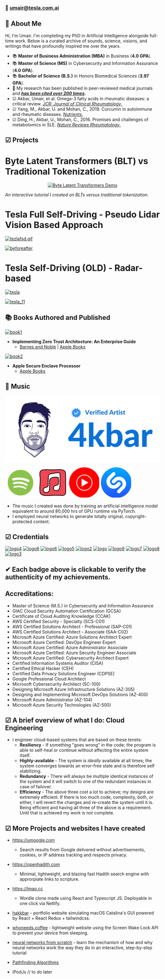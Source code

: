 
### 📩 [umair@tesla.com.ai](https://tesla.com)

## 👋 **About Me**
Hi, I'm Umair. I'm completing my PhD in Artificial Intelligence alongside full-time work. Below is a curated archive of sounds, science, visions, and writings that have profoundly inspired me over the years.

 * 📚 **Master of Business Administration (MBA)** in Business (**4.0 GPA**).
 * 📚 **Master of Science (MS)** in Cybersecurity and Information Assurance (**4.0 GPA**). 
 * 📚 **Bachelor of Science (B.S.)** in Honors Biomedical Sciences (**3.97 GPA**).
 * 🔬 My research has been published in peer-reviewed medical journals and **[*has been cited over 200 times*](https://scholar.google.com/citations?user=aRS4MOUAAAAJ&hl=en&oi=sra).**
 * ☑ Akbar, Umair, et al. Omega-3 fatty acids in rheumatic diseases: a critical review. [*JCR: Journal of Clinical Rheumatology*.](https://journals.lww.com/jclinrheum/fulltext/2017/09000/Omega_3_Fatty_Acids_in_Rheumatic_Diseases__A.6.aspx)
 * ☑ Yang, M., Akbar, U. and Mohan, C., 2019. Curcumin in autoimmune and rheumatic diseases. [*Nutrients*.](https://www.mdpi.com/2072-6643/11/5/1004)
 * ☑ Ding, H., Akbar, U., Mohan, C., 2016. Promises and challenges of metabolomics in SLE. [*Nature Reviews Rheumatology*.](https://www.nature.com/articles/nrrheum.2016.163)

## ☑ Projects

# Byte Latent Transformers (BLT) vs Traditional Tokenization

<p align="center">
  <a href="https://byte-latent.netlify.app/">
    <img src="https://i.imgur.com/lotHaia.gif" alt="Byte Latent Transformers Demo" />
  </a>
</p>

*An interactive tutorial I created on BLTs versus traditional tokenization.*

# Tesla Full Self-Driving - Pseudo Lidar Vision Based Approach

[![tezlafsd.gif](tezlafsd.gif)](https://github.com/uakbr/tesla-blogs/issues/1)

[![beforeafter](beforeafter.gif)](https://github.com/uakbr/tesla-blogs/issues/1)

# Tesla Self-Driving (OLD) - Radar-based

[![tesla](tesla_autopilot_0023.gif)](https://github.com/uakbr/)

[![tesla_f1](tesla_f1.gif)](https://github.com/uakbr/)

## 📚 Books Authored and Published

[![book1](https://i.imgur.com/DtMmNJi.jpg)](https://books.apple.com/us/book/id1621513146)
* **Implementing Zero Trust Architecture: An Enterprise Guide**
  * [Barnes and Noble](https://www.barnesandnoble.com/w/implementing-zero-trust-architecture-umair-akbar/1141399053;jsessionid=5A116CDEFBF015903BC983C96E46297A.prodny_store02-atgap18?ean=2940166364616) | [Apple Books](https://books.apple.com/us/book/id1621513146)
  
[![book2](https://i.imgur.com/4acaStX.png)](https://books.apple.com/us/book/id6443738531)
* **Apple Secure Enclave Processor**
  * [Apple Books](https://books.apple.com/us/book/id6443738531)

## 🎵 Music

[![artist](artist.svg)](https://open.spotify.com/artist/0tY0iyhHQHdH33HYIipFZv)

[![spotify](spotify.svg)](https://open.spotify.com/artist/0tY0iyhHQHdH33HYIipFZv)
[![apple](apple.svg)](https://music.apple.com/us/artist/4kbar/1611347573)
[![youtube](yt.svg)](https://music.youtube.com/channel/UC0tlPj-YmtXn93AcJQA5rRg?feature=gws_kp_artist&feature=gws_kp_artist)
[![shazam](shazam.svg)](https://www.shazam.com/artist/4kbar/1611347573)

 * The music I created was done by training an artificial intelligence model equivalent to around 80,000 hrs of GPU runtime via PyTorch.
 * I employed neural networks to generate totally original, copyright-protected content.

## ☑ Credentials

[![logo4](https://i.imgur.com/kdfNfKj.png)](https://www.youracclaim.com/badges/3941f370-35ff-4f61-808f-729acb2d7c8f/public_url)
[![logo6](https://i.imgur.com/WU0SVTl.png)](https://www.credly.com/badges/38ae040e-b0c8-4a3c-a4a8-74dfbaaa3eeb/)
[![logo6](https://i.imgur.com/0Co5crk.png)](https://www.credly.com/badges/9ccff3fc-f9b7-46d6-a4ef-31f181681911)
[![logo5](https://i.imgur.com/8afqjb6.png)](https://www.credential.net/612b882c-fbed-449b-8e8f-9293c85afb1d/)
[![logo2](https://i.imgur.com/aim7FpB.png)](https://www.youracclaim.com/badges/54a21319-478b-48f6-a82e-41b610b8cf98/public_url)
[![logo](https://i.imgur.com/BagDNhk.png)](https://www.youracclaim.com/badges/b229b999-dc0f-4ff3-b8d3-f9456664edd2/public_url)
[![logo9](https://i.imgur.com/fBVtA2m.png)](https://www.credly.com/badges/4728ba45-9769-4e7d-a77e-7c917dc29b1b)
[![logo7](https://i.imgur.com/AZsvZkX.png)](https://www.credly.com/badges/d79dbccf-3119-4ee8-b999-364966cdc1a7)
[![logo8](https://i.imgur.com/c28MIPh.png)](https://www.credly.com/badges/7d6346ee-e984-4cc9-b90a-a90ea39be7ca)
[![logo3](https://i.imgur.com/gtYIGoM.png)](https://aspen.eccouncil.org/VerifyBadge?type=certification&a=ZJFpQkZIF+28c8vibHmygrnbK149R/I69YBzzbXuDDA=)

## ✔ Each badge above is clickable to verify the authenticity of my achievements.

## Accreditations:
* Master of Science (M.S.) in Cybersecurity and Information Assurance
* GIAC Cloud Security Automation Certification (GCSA)
* Certificate of Cloud Auditing Knowledge (CCAK)
* AWS Certified Security - Specialty (SCS-C01)
* AWS Certified Solutions Architect - Professional (SAP-C01)
* AWS Certified Solutions Architect - Associate (SAA-C02)
* Microsoft Azure Certified: Azure Solutions Architect Expert
* Microsoft Azure Certified: DevOps Engineer Expert
* Microsoft Azure Certified: Azure Administrator Associate
* Microsoft Azure Certified: Azure Security Engineer Associate
* Microsoft Azure Certified: Cybersecurity Architect Expert
* Certified Information Systems Auditor (CISA)
* Certified Ethical Hacker (CEH)
* Certified Data Privacy Solutions Engineer (CDPSE)
* Google Professional Cloud Architect
* Microsoft Cybersecurity Architect (SC-100)
* Designing Microsoft Azure Infrastructure Solutions (AZ-305)
* Designing and Implementing Microsoft DevOps Solutions (AZ-400)
* Microsoft Azure Administrator (AZ-104)
* Microsoft Azure Security Technologies (AZ-500)

## ☑ A brief overview of what I do: **Cloud Engineering**
* I engineer cloud-based systems that are based on these tenets: 
   * **Resiliency** - If something "goes wrong" in the code; the program is able to self-heal or continue without affecting the entire system itself.
   * **Highly-available** - The system is *ideally* available at all times; the system converges towards an error-free state and is therefore self stabilizing.
   * **Redundancy** - There will always be multiple identical instances of the system and it will switch to one of the redundant instances in case of failover.
   * **Efficiency** - The above three cost a lot to achieve; my designs are extremely efficient. If there is too much code, complexity, both, or either, I will revert the changes and re-create the system until it is. Being efficient and having all three of the above is a requirement. Until that is achieved my work is not complete.

## ☑ More Projects and websites I have created

* https://umoogle.com
  * Search results from Google delivered without advertisements, cookies, or IP address tracking and respects privacy.

* https://openhadith.com
  * Minimal, lightweight, and blazing fast Hadith search engine with approrpiate links to scripture.
  
* https://lmao.cc
  * Wordle clone made using React and Typescript JS. Deployable in one click via Netlify. 

* [hakkbar](https://xurs.netlify.app) - portfolio website simulating macOS Catalina's GUI powered by React + React Redux + tailwindcss.
* [whoneeds.coffee](https://whoneeds.coffee) - lightweight website using the Screen Wake Lock API to prevent your device from sleeping.
* [neural networks from scratch](https://uakbr.github.io) - learn the mechanism of how and why neural networks work the way they do in an interactive, step-by-step tutorial 
* [Pathfinding Algorithms](https://uakbr.github.io/Pathfinding-Algorithms/)
* iPodJs // to do later
